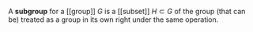 A **subgroup** for a [[group]] $G$ is a [[subset]] $H \subset G$ of the group (that can be) treated as a group in its own right under the same operation.